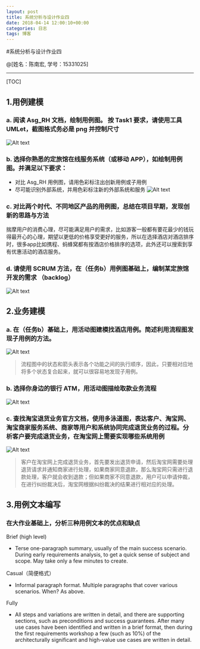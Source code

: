 ```yaml
---
layout: post
title: 系统分析与设计作业四
date: 2018-04-14 12:00:10+00:00
categories: 日志
tags: 博客
---
```

#系统分析与设计作业四

@[姓名：陈南宏, 学号：15331025]

-------------------

[TOC]

## 1.用例建模

### a. 阅读 Asg_RH 文档，绘制用例图。 按 Task1 要求，请使用工具 UMLet，截图格式务必是 png 并控制尺寸
![Alt text](https://github.com/obrcnh/obrcnh.github.io/raw/master/_imgs/reserve_hotel_1_a.png)

### b. 选择你熟悉的定旅馆在线服务系统（或移动 APP），如绘制用例图。并满足以下要求：
- 对比 Asg_RH 用例图，请用色彩标注出创新用例或子用例
- 尽可能识别外部系统，并用色彩标注新的外部系统和服务
![Alt text](https://github.com/obrcnh/obrcnh.github.io/raw/master/_imgs/reserve_hotel_1_b.png)

### c. 对比两个时代、不同地区产品的用例图，总结在项目早期，发现创新的思路与方法
揣摩用户的消费心理，尽可能满足用户的需求，比如游客一般都有要花最少的钱玩得最开心的心理，期望以更低的价格享受更好的服务，所以在选择酒店对酒店排序时，很多app比如携程、蚂蜂窝都有按酒店价格排序的选项，此外还可以搜索到享有优惠活动的酒店服务。

### d. 请使用 SCRUM 方法，在（任务b）用例图基础上，编制某定旅馆开发的需求 （backlog）
![Alt text](https://github.com/obrcnh/obrcnh.github.io/raw/master/_imgs/scrum_1_c.png)

## 2.业务建模

### a. 在（任务b）基础上，用活动图建模找酒店用例。简述利用流程图发现子用例的方法。
![Alt text](https://github.com/obrcnh/obrcnh.github.io/raw/master/_imgs/reserve_hotel_2_a.png)
> 流程图中的状态和箭头表示各个功能之间的执行顺序，因此，只要相对应地将多个状态复合起来，就可以很容易地发现子用例。

### b. 选择你身边的银行 ATM，用活动图描绘取款业务流程
![Alt text](https://github.com/obrcnh/obrcnh.github.io/raw/master/_imgs/ATM_2_b.png)

### c. 查找淘宝退货业务官方文档，使用多泳道图，表达客户、淘宝网、淘宝商家服务系统、商家等用户和系统协同完成退货业务的过程。分析客户要完成退货业务，在淘宝网上需要实现哪些系统用例
![Alt text](https://github.com/obrcnh/obrcnh.github.io/raw/master/_imgs/lane_2_c.png)
> 客户在淘宝网上完成退货业务，首先要发出退货申请，然后淘宝网需要处理退货请求并通知商家进行处理，如果商家同意退款，那么淘宝网只需进行退款处理，客户就会收到退款；但如果商家不同意退款，用户可以申请仲裁，在进行纠纷裁决后，淘宝网根据纠纷裁决的结果进行相对应的处理。

## 3.用例文本编写

### 在大作业基础上，分析三种用例文本的优点和缺点
Brief (high level)
- Terse one-paragraph summary, usually of the main success scenario. During early requirements analysis, to get a quick sense of subject and scope. May take only a few minutes to create.

Casual（简便格式）
- Informal paragraph format. Multiple paragraphs that cover various scenarios. When? As above.

Fully
- All steps and variations are written in detail, and there are supporting sections, such as preconditions and success guarantees. After many use cases have been identified and written in a brief format, then during the first requirements workshop a few (such as 10%) of the architecturally significant and high-value use cases are written in detail.
